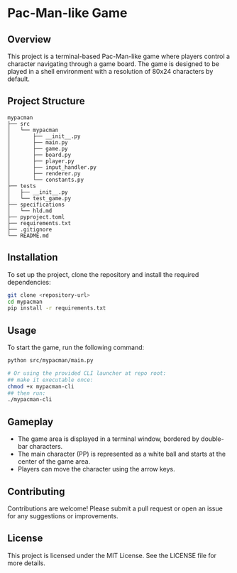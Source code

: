 # Pac-Man-like Game

## Overview
This project is a terminal-based Pac-Man-like game where players control a character navigating through a game board. The game is designed to be played in a shell environment with a resolution of 80x24 characters by default.

## Project Structure
```
mypacman
├── src
│   └── mypacman
│       ├── __init__.py
│       ├── main.py
│       ├── game.py
│       ├── board.py
│       ├── player.py
│       ├── input_handler.py
│       ├── renderer.py
│       └── constants.py
├── tests
│   ├── __init__.py
│   └── test_game.py
├── specifications
│   └── hld.md
├── pyproject.toml
├── requirements.txt
├── .gitignore
└── README.md
```

## Installation
To set up the project, clone the repository and install the required dependencies:

```bash
git clone <repository-url>
cd mypacman
pip install -r requirements.txt
```

## Usage
To start the game, run the following command:

```bash
python src/mypacman/main.py

# Or using the provided CLI launcher at repo root:
## make it executable once:
chmod +x mypacman-cli
## then run:
./mypacman-cli
```

## Gameplay
- The game area is displayed in a terminal window, bordered by double-bar characters.
- The main character (PP) is represented as a white ball and starts at the center of the game area.
- Players can move the character using the arrow keys.

## Contributing
Contributions are welcome! Please submit a pull request or open an issue for any suggestions or improvements.

## License
This project is licensed under the MIT License. See the LICENSE file for more details.